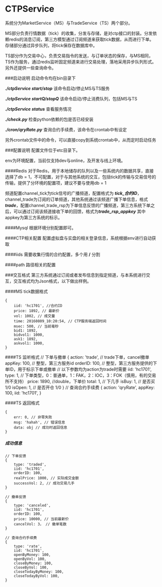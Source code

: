 # CTPService

系统分为MarketService（MS）与TradeService（TS）两个部分。

MS部分负责行情数据（tick）的收集，分发与存储，是对ctp接口的封装。分发依赖redis的消息订阅，第三方模型通过订阅频道来获取tick数据，从而进行下单。存储部分通过异步队列，将tick保存在数据库中。

TS部分作为交易中心，负责交易指令的发送，与订单状态的保存，与MS相同，TS作为服务，通过redis监听固定频道来进行交易处理，落地采用异步队列形式。另外还提供一些查询命令。

###启动说明
启动命令均在bin目录下

***./ctpService start/stop*** 该命令启动/停止MS与TS服务

***./ctpService startQ/stopQ*** 该命令启动/停止消费队列，包括MS与TS

***./ctpService status*** 查看服务情况

***./check.py*** 检查python依赖的包是否已经安装

***./cron/qryRate.py*** 查询合约手续费，该命令在crontab中有设定

另外crontab文件中的命令，可以直接copy到系统crontab中，从而定时启动任务

###配置说明
配置文件位于etc目录下。

env为环境配置，当前仅支持dev与online，及开发与线上环境。

####Redis
对于Redis，用于本地储存的队列以及一些系统内的数据共享，直接选择了db = 1，不可配置，对于与其他系统的交互，包括tick的传输与交易信号的传输，提供了分环境的配置项，建议不要与使用db = 1

频道配置channel_tick为tick信号的广播频道，配置格式为 ***tick_合约ID***，channel_trade为订阅的订单频道，其他系统通过该频道广播下单信息，格式 ***trade***，配置channel_trade_rsp为下单信息反馈的广播频道，第三方系统下单之后，可以通过订阅该频道接收下单的回馈，格式为***trade_rsp_appkey*** 其中appkey为第三方系统的标示。

####Mysql
根据环境分别配置即可。

####CTP相关配置
配置虚拟盘与实盘的相关登录信息，系统根据env进行自动获取

####iids
需要收集行情的合约配置，多个用 **/** 分割

####path
路径相关的配置


###交互格式
第三方系统通过订阅或者发布信息到指定频道，与本系统进行交互，交互格式均为Json格式，以下做出样例。

####MS tick数据格式

    {
        iid: 'hc1701', //合约ID
        price: 1892, // 最新价
        vol: 1002, // 成交量
        time: 20160809_10:20:54, // CTP服务端返回时间
        msec: 500, // 当前毫秒
        bid1: 1892,
        bidvol1: 1000,
        ask1: 1892,
        askvol1: 1000,
    }

####TS 监听格式
    // 下单与撤单
    {
        action: 'trade', // trade下单，cancel撤单
        appKey: 100, // 整型，第三方服务id
        orderID: 100, // 整型，第三方服务提供的下单ID，用于标示下单或撤单
        // 以下参数均为action为trade时需要
        iid: 'hc1701',
        type: 1, // 下单类型，0：普通单，1：FAK，2：IOC，3：FOK（慎用，有的交易所不支持）
        price: 1890, //double，下单价
        total: 1, // 下几手
        isBuy: 1, // 是否买 1/0
        isOpen: 1, // 是否开仓 1/0
    }
    // 查询合约手续费
    {
        action: 'qryRate',
        appKey: 100,
        iid: 'hc1701',
    }

####TS 返回格式

    {
        err: 0, // 非零失败
        msg: 'hahah', // 错误信息
        data: obj // 成功时返回信息
    }

##### 成功信息

    // 下单反馈
    {
        type: 'traded',
        iid: 'hc1701',
        orderID: 100,
        realPrice: 1000, // 实际成交金额
        successVol: 2, // 成功交易几手
    }

    // 撤单反馈
    {
        type: 'canceled',
        iid: 'hc1701',
        orderID: 100,
        price: 10000, // 当前最新价
        cancelVol: 3， // 撤单笔数
    }

    // 查询合约手续费
    {
        type: 'rate',
        iid: 'hc1701',
        openByMoney: 100,
        openByVol: 100,
        closeByMoney: 100,
        closeByVol: 100,
        closeTodayByMoney: 100,
        closeTodayByVol: 100,
    }

